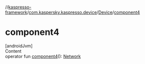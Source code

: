 //[kaspresso-framework](../../index.md)/[com.kaspersky.kaspresso.device](../index.md)/[Device](index.md)/[component4](component4.md)



# component4  
[androidJvm]  
Content  
operator fun [component4](component4.md)(): [Network](../../com.kaspersky.kaspresso.device.network/-network/index.md)  



